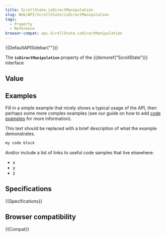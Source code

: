 ```yaml
---
title: ScrollState.isDirectManipulation
slug: Web/API/ScrollState/isDirectManipulation
tags:
  - Property
  - Reference
browser-compat: api.ScrollState.isDirectManipulation
---
```

{{DefaultAPISidebar("")}}

The **`isDirectManipulation`** property of the {{domxref("ScrollState")}} interface 

## Value



## Examples

Fill in a simple example that nicely shows a typical usage of the API, then perhaps some more complex examples (see our guide on how to add [code examples](/en-US/docs/MDN/Contribute/Structures/Code_examples) for more information).

This text should be replaced with a brief description of what the example demonstrates.

```js
my code block
```

And/or include a list of links to useful code samples that live elsewhere:

*   x
*   y
*   z

## Specifications

{{Specifications}}

## Browser compatibility

{{Compat}}


